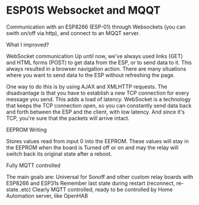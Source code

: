 # ESP01S Websocket and MQQT

Communication with an ESP8266 (ESP-01) through Websockets (you can swith on/off via http), and connect to an MQQT server.

What I improved?

WebSocket communication
Up until now, we've always used links (GET) and HTML forms (POST) to get data from the ESP, or to send data to it. This always resulted in a browser navigation action. There are many situations where you want to send data to the ESP without refreshing the page. 

One way to do this is by using AJAX and XMLHTTP requests. The disadvantage is that you have to establish a new TCP connection for every message you send. This adds a load of latency.
WebSocket is a technology that keeps the TCP connection open, so you can constantly send data back and forth between the ESP and the client, with low latency. And since it's TCP, you're sure that the packets will arrive intact. 

EEPROM Writing
 
Stores values read from input 0 into the EEPROM.
These values will stay in the EEPROM when the board is
Turned off or on and may the relay will switch back its original state after a reboot.

Fully MQTT controlled


The main goals are:
Universal for Sonoff and other custom relay boards with ESP8266 and ESP31s
Remember last state during restart (reconnect, re-state..etc)
Clearly MQTT controlled, ready to be controlled by Home Automation server, like OpenHAB
